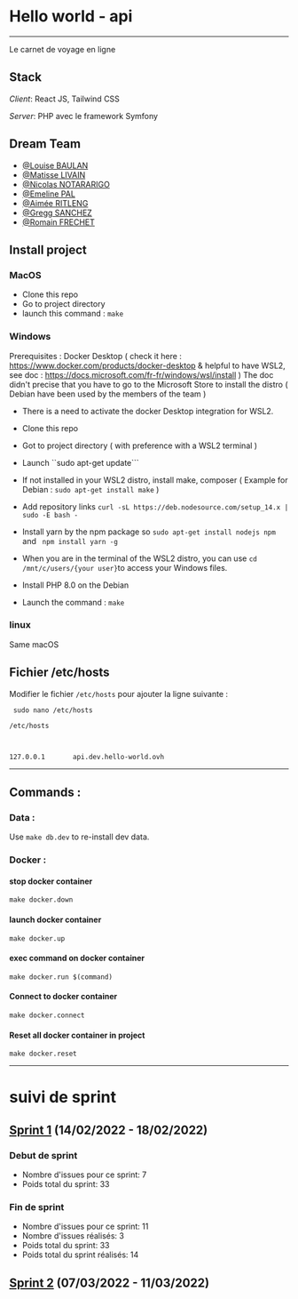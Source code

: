# Hello world - api
--- ---
Le carnet de voyage en ligne

## Stack
_Client_: React JS, Tailwind CSS

_Server_: PHP avec le framework Symfony

## Dream Team

- [@Louise BAULAN](https://github.com/Fayaah)
- [@Matisse LIVAIN](https://github.com/MLivain)
- [@Nicolas NOTARARIGO](https://github.com/Neerfix)
- [@Emeline PAL](https://github.com/emelinepal)
- [@Aimée RITLENG](https://github.com/Aimee-RTLNG)
- [@Gregg SANCHEZ](https://github.com/Arty3P)
- [@Romain FRECHET](https://github.com/Hikari-rom)


## Install project

### MacOS

- Clone this repo
- Go to project directory
- launch this command : 
 ```make```

### Windows

Prerequisites : Docker Desktop ( check it here : https://www.docker.com/products/docker-desktop & helpful to have WSL2, see doc : https://docs.microsoft.com/fr-fr/windows/wsl/install )
The doc didn't precise that you have to go to the Microsoft Store to install the distro ( Debian have been used by the members of the team )
- There is a need to activate the docker Desktop integration for WSL2.

- Clone this repo
- Got to project directory ( with preference with a WSL2 terminal ) 
- Launch ``sudo apt-get update```
- If not installed in your WSL2 distro, install make, composer ( Example for Debian : ```sudo apt-get install make``` )
- Add repository links ``curl -sL https://deb.nodesource.com/setup_14.x | sudo -E bash -``
- Install yarn by the npm package so ```sudo apt-get install nodejs npm ``` and ``` npm install yarn -g```
- When you are in the terminal of the WSL2 distro, you can use ```cd /mnt/c/users/{your user}```to access your Windows files.
- Install PHP 8.0 on the Debian
- Launch the command : 
``` make ```

### linux

Same macOS

## Fichier /etc/hosts

Modifier le fichier `/etc/hosts` pour ajouter la ligne suivante :

```
 sudo nano /etc/hosts
```

```
/etc/hosts



127.0.0.1       api.dev.hello-world.ovh
```

--- ---
## Commands :
 
### Data :
Use ```make db.dev``` to re-install dev data. 
### Docker : 
#### stop docker container
```make docker.down```
#### launch docker container
```make docker.up```
#### exec command on docker container
```make docker.run $(command)```
#### Connect to docker container
```make docker.connect```
#### Reset all docker container in project
```make docker.reset```

--- ---
# suivi de sprint
## [Sprint 1](https://github.com/helloworld-ynovlyon/api/milestone/1) (14/02/2022 - 18/02/2022)
### Debut de sprint
- Nombre d'issues pour ce sprint: 7
- Poids total du sprint: 33

### Fin de sprint
- Nombre d'issues pour ce sprint: 11
- Nombre d'issues réalisés: 3
- Poids total du sprint: 33
- Poids total du sprint réalisés: 14


## [Sprint 2](https://github.com/helloworld-ynovlyon/api/milestone/2) (07/03/2022 - 11/03/2022)
